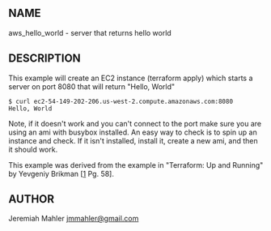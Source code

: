 
## NAME

aws_hello_world - server that returns hello world

## DESCRIPTION

This example will create an EC2 instance (terraform apply)
which starts a server on port 8080 that will return "Hello, World"

    $ curl ec2-54-149-202-206.us-west-2.compute.amazonaws.com:8080
    Hello, World

Note, if it doesn't work and you can't connect to the port make
sure you are using an ami with busybox installed.  An easy way
to check is to spin up an instance and check.  If it isn't installed,
install it, create a new ami, and then it should work.

This example was derived from the example in "Terraform: Up and Running"
by Yevgeniy Brikman [[1] Pg. 58].

[1]: https://www.oreilly.com/library/view/terraform-up-and/9781491977071/

## AUTHOR

Jeremiah Mahler <jmmahler@gmail.com>
